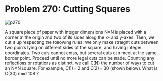 # Problem 270: Cutting Squares

![p270](img/270.gif)

A square piece of paper with integer dimensions N×N is placed with a
corner at the origin and two of its sides along the x- and y-axes. Then,
we cut it up respecting the following rules: We only make straight cuts
between two points lying on different sides of the square, and having
integer coordinates. Two cuts cannot cross, but several cuts can meet at
the same border point. Proceed until no more legal cuts can be made.
Counting any reflections or rotations as distinct, we call C(N) the
number of ways to cut an N×N square. For example, C(1) = 2 and C(2) = 30
(shown below). What is C(30) mod 108 ?
